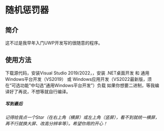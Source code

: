 # 随机惩罚器

## 简介
这不过是我早年入门UWP开发写的很随意的程序。

## 使用方法
下载源代码，安装Visual Studio 2019/2022，，安装 .NET桌面开发 和 通用Windows平台开发（VS2019） 或 Windows应用开发（VS2022最新版，须在“可选功能”中勾选“通用Windows平台开发”）负载
如果你想要二进制，等我编译好了再说，不想等就自行编译。

##### 写到最后
###### 记得给我点一个Star（在右上角（横屏）或左上角（竖屏），看不到就统一横屏，再不行就换大屏、改高分辨率等）。希望你用的开心！
